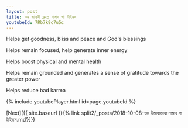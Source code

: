```yaml
---
layout: post
title: ওম জাহ্নবী দ্রুতে নামায গা টাইমস
youtubeId: 7Rb7k9c7u5c
---
```

 
 
Helps get goodness, bliss and peace and God's blessings
 
Helps remain focused, help generate inner energy 
 
Helps boost physical and mental health 
 
Helps remain grounded and generates a sense of gratitude towards the greater power 
 
Helps reduce bad karma
 
 
 
 


{% include youtubePlayer.html id=page.youtubeId %}
 
[Next]({{ site.baseurl }}{% link  split2/_posts/2018-10-08-ওম উমাধাভায়া নামায গা টাইমস.md%})
 
